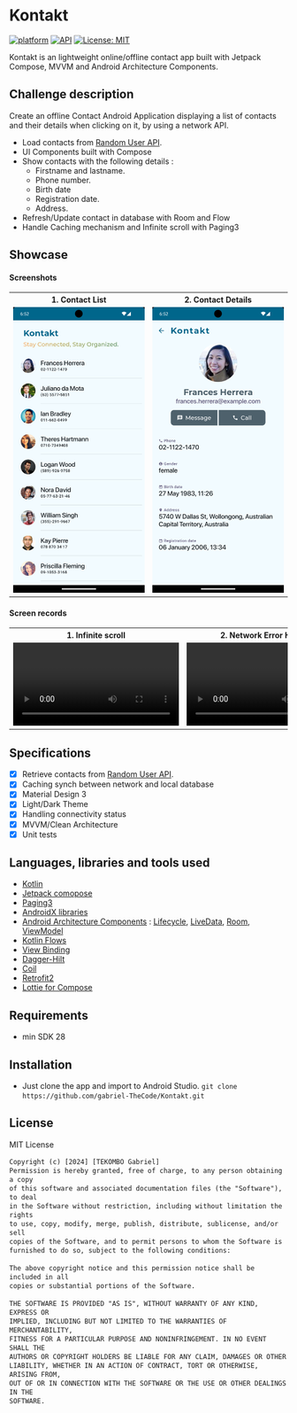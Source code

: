 # Kontakt

[![platform](https://img.shields.io/badge/platform-Android-yellow.svg)](https://www.android.com)
[![API](https://img.shields.io/badge/API-21%2B-brightgreen.svg?style=plastic)](https://android-arsenal.com/api?level=28)
[![License: MIT](https://img.shields.io/badge/License-MIT-red.svg)](https://opensource.org/licenses/MIT)

Kontakt is an lightweight online/offline contact app built with Jetpack Compose, MVVM and Android Architecture Components.

<a name="description"></a>

## Challenge description

Create an offline Contact Android Application displaying a list of contacts and their details when
clicking on it, by using a network API.

- Load contacts from [Random User API](https://randomuser.me/).
- UI Components built with Compose
- Show contacts with the following details :
  - Firstname and lastname.
  - Phone number.
  - Birth date
  - Registration date.
  - Address.
- Refresh/Update contact in database with Room and Flow
- Handle Caching mechanism and Infinite scroll with Paging3

<a name="screenshots"></a>

## Showcase

#### Screenshots

<table style="width:100%">
  <tr>
    <th>1. Contact List</th>
    <th>2. Contact Details</th>
  </tr>
  <tr>
    <td><img src="art/1.png"/></td>
    <td><img src="art/2.png"/></td>
  </tr>
   </table>

#### Screen records

<table style="width:100%">
  <tr>
    <th>1. Infinite scroll</th>
    <th>2. Network Error Handling</th>
  </tr>
  <tr>
    <td><video src="https://github.com/gabriel-TheCode/Kontakt/assets/26333609/5d7f572e-26b8-4867-be2d-3409d01d0a3c"/></td>
    <td><video src="https://github.com/gabriel-TheCode/Kontakt/assets/26333609/2cc7b92d-7a88-4972-831c-908188bc7347"/></td>
  </tr>
   </table>

<a name="specifications"></a>

## Specifications

- [x] Retrieve contacts from [Random User API](https://randomuser.me/).
- [x] Caching synch between network and local database
- [x] Material Design 3
- [x] Light/Dark Theme
- [x] Handling connectivity status
- [x] MVVM/Clean Architecture
- [x] Unit tests

<a name="tools"></a>

## Languages, libraries and tools used

- [Kotlin](https://kotlinlang.org/)
- [Jetpack comopose](https://kotlinlang.org/)
- [Paging3](https://developer.android.com/topic/libraries/architecture/paging/v3-overview)
- [AndroidX libraries](https://developer.android.com/jetpack/androidx)
- [Android Architecture Components](https://developer.android.com/topic/libraries/architecture) : [Lifecycle](https://developer.android.com/topic/libraries/architecture/lifecycle), [LiveData](https://developer.android.com/topic/libraries/architecture/livedata), [Room](https://developer.android.com/jetpack/androidx/releases/room), [ViewModel](https://developer.android.com/topic/libraries/architecture/viewmodel)
- [Kotlin Flows](https://developer.android.com/kotlin/flow)
- [View Binding](https://developer.android.com/topic/libraries/view-binding)
- [Dagger-Hilt](https://developer.android.com/training/dependency-injection/hilt-android)
- [Coil](https://github.com/coil-kt/coil)
- [Retrofit2](https://github.com/square/retrofit)
- [Lottie for Compose](https://github.com/airbnb/lottie/blob/master/android-compose.md)

<a name="requirements"></a>

## Requirements

- min SDK 28

<a name="installation"></a>

## Installation

- Just clone the app and import to Android Studio.
  `git clone https://github.com/gabriel-TheCode/Kontakt.git`

<a name="license"></a>

## License

MIT License

```
Copyright (c) [2024] [TEKOMBO Gabriel]
Permission is hereby granted, free of charge, to any person obtaining a copy
of this software and associated documentation files (the "Software"), to deal
in the Software without restriction, including without limitation the rights
to use, copy, modify, merge, publish, distribute, sublicense, and/or sell
copies of the Software, and to permit persons to whom the Software is
furnished to do so, subject to the following conditions:

The above copyright notice and this permission notice shall be included in all
copies or substantial portions of the Software.

THE SOFTWARE IS PROVIDED "AS IS", WITHOUT WARRANTY OF ANY KIND, EXPRESS OR
IMPLIED, INCLUDING BUT NOT LIMITED TO THE WARRANTIES OF MERCHANTABILITY,
FITNESS FOR A PARTICULAR PURPOSE AND NONINFRINGEMENT. IN NO EVENT SHALL THE
AUTHORS OR COPYRIGHT HOLDERS BE LIABLE FOR ANY CLAIM, DAMAGES OR OTHER
LIABILITY, WHETHER IN AN ACTION OF CONTRACT, TORT OR OTHERWISE, ARISING FROM,
OUT OF OR IN CONNECTION WITH THE SOFTWARE OR THE USE OR OTHER DEALINGS IN THE
SOFTWARE.
```

